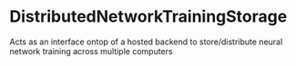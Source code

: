 # DistributedNetworkTrainingStorage
Acts as an interface ontop of a hosted backend to store/distribute neural network training across multiple computers
